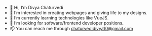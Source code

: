 - 👋 Hi, I’m Divya Chaturvedi
- 👀 I’m interested in creating webpages and giving life to my designs.
- 🌱 I’m currently learning technologies like VueJS.
- 💞️ I’m looking for software/frontend developer positions.
- 📫 You can reach me through chaturvedidivya10@gmail.com

<!---
divyachaturvedi97/divyachaturvedi97 is a ✨ special ✨ repository because its `README.md` (this file) appears on your GitHub profile.
You can click the Preview link to take a look at your changes.
--->
